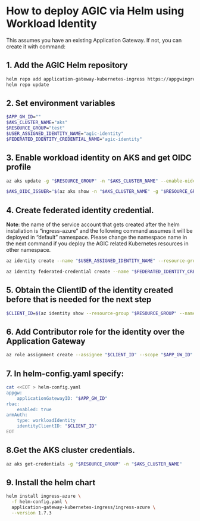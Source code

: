 # How to deploy AGIC via Helm using Workload Identity

This assumes you have an existing Application Gateway. If not, you can create it with command:
## 1. Add the AGIC Helm repository

```bash
helm repo add application-gateway-kubernetes-ingress https://appgwingress.blob.core.windows.net/ingress-azure-helm-package/
helm repo update
```

## 2. Set environment variables

```bash
$APP_GW_ID=""
$AKS_CLUSTER_NAME="aks"
$RESOURCE_GROUP="test"
$USER_ASSIGNED_IDENTITY_NAME="agic-identity"
$FEDERATED_IDENTITY_CREDENTIAL_NAME="agic-identity"
```

## 3. Enable workload identity on AKS and get OIDC profile

```bash
az aks update -g "$RESOURCE_GROUP" -n "$AKS_CLUSTER_NAME" --enable-oidc-issuer --enable-workload-identity

$AKS_OIDC_ISSUER="$(az aks show -n "$AKS_CLUSTER_NAME" -g "$RESOURCE_GROUP" --query "oidcIssuerProfile.issuerUrl" -otsv)"
```

## 4. Create federated identity credential. 

**Note**: the name of the service account that gets created after the helm installation is “ingress-azure” and the following command assumes it will be deployed in “default” namespace. Please change the namespace name in the next command if you deploy the AGIC related Kubernetes resources in other namespace.

```bash
az identity create --name "$USER_ASSIGNED_IDENTITY_NAME" --resource-group "$RESOURCE_GROUP" 

az identity federated-credential create --name "$FEDERATED_IDENTITY_CREDENTIAL_NAME" --identity-name "$USER_ASSIGNED_IDENTITY_NAME" --resource-group "$RESOURCE_GROUP" --issuer "$AKS_OIDC_ISSUER" --subject system:serviceaccount:default:ingress-azure
```

## 5. Obtain the ClientID of the identity created before that is needed for the next step

```bash
$CLIENT_ID=$(az identity show --resource-group "$RESOURCE_GROUP" --name "$USER_ASSIGNED_IDENTITY_NAME" --query 'clientId' -otsv)
```

## 6. Add Contributor role for the identity over the Application Gateway

```bash
az role assignment create --assignee "$CLIENT_ID" --scope "$APP_GW_ID" --role Contributor
```

## 7. In helm-config.yaml specify:

```bash
cat <<EOT > helm-config.yaml
appgw:
    applicationGatewayID: "$APP_GW_ID"
rbac:
    enabled: true
armAuth:
    type: workloadIdentity
    identityClientID: "$CLIENT_ID"
EOT
```

## 8.Get the AKS cluster credentials.

```bash
az aks get-credentials -g "$RESOURCE_GROUP" -n "$AKS_CLUSTER_NAME"
```

## 9. Install the helm chart

```bash
helm install ingress-azure \
  -f helm-config.yaml \
  application-gateway-kubernetes-ingress/ingress-azure \
  --version 1.7.3
```
